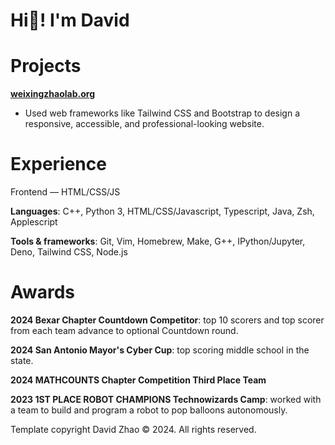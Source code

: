 # Hi👋! I'm David

# Projects

[**weixingzhaolab.org**](https://weixingzhaolab.org/)
- Used web frameworks like Tailwind CSS and Bootstrap to design a responsive, accessible, and professional-looking website.

# Experience

Frontend &mdash; HTML/CSS/JS

**Languages**: C++, Python 3, HTML/CSS/Javascript, Typescript, Java, Zsh, Applescript

**Tools & frameworks**: Git, Vim, Homebrew, Make, G++, IPython/Jupyter, Deno, Tailwind CSS, Node.js

# Awards

**2024 Bexar Chapter Countdown Competitor**: top 10 scorers and top scorer from each team advance to optional Countdown round.

**2024 San Antonio Mayor's Cyber Cup**: top scoring middle school in the state.

**2024 MATHCOUNTS Chapter Competition Third Place Team**

**2023 1ST PLACE ROBOT CHAMPIONS Technowizards Camp**: worked with a team to build and program a robot to pop balloons autonomously.

Template copyright David Zhao &copy; 2024. All rights reserved.
